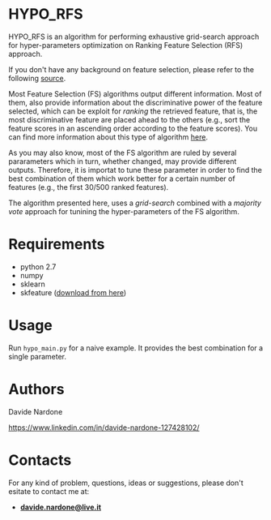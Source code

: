 # HYPO_RFS

HYPO_RFS is an algorithm for performing exhaustive grid-search approach for hyper-parameters optimization on Ranking Feature Selection (RFS) approach.

If you don't have any background on feature selection, please refer to the following [source](https://machinelearningmastery.com/an-introduction-to-feature-selection/).

Most Feature Selection (FS) algorithms output different information. Most of them, also provide information about the discriminative power of the feature selected, which can be exploit for *ranking* the retrieved feature, that is, the most discriminative feature are placed ahead to the others (e.g., sort the feature scores in an ascending order according to the feature scores). You can find more information about this type of algorithm [here](http://blog.datadive.net/selecting-good-features-part-ii-linear-models-and-regularization/).

As you may also know, most of the FS algorithm are ruled by several pararameters which in turn, whether changed, may provide different outputs. Therefore, it is importat to tune these parameter in order to find the best combination of them which work better for a certain number of features (e.g., the first 30/500 ranked features).

The algorithm presented here, uses a *grid-search* combined with a *majority vote* approach for tunining the hyper-parameters of the FS algorithm.


# Requirements

  - python 2.7
  - numpy
  - sklearn
  - skfeature ([download from here](https://github.com/jundongl/scikit-feature/tree/master/skfeature))
 
 # Usage
 
 Run `hypo_main.py` for a naive example. It provides the best combination for a single parameter.
 
 
 # Authors

  Davide Nardone
  
  https://www.linkedin.com/in/davide-nardone-127428102/
  
# Contacts

For any kind of problem, questions, ideas or suggestions, please don't esitate to contact me at: 
- **davide.nardone@live.it**
 
